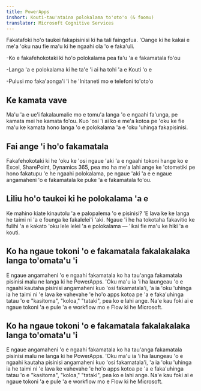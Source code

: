 ```yaml
---
title: PowerApps
inshort: Kouti-tau'ataina polokalama to'oto'o (& foomu)
translator: Microsoft Cognitive Services
---
```


Fakatafoki ho'o taukei fakapisinisi ki ha tali faingofua. 'Oange ki he kakai e me'a 'oku nau fie ma'u ki he ngaahi ola 'o e faka'uli.

-Ko e fakafehokotaki ki ho'o polokalama pea fa'u 'a e fakamatala fo'ou

-Langa 'a e polokalama ki he ta'e 'i ai ha tohi 'a e Kouti 'o e

-Pulusi mo faka'aonga'i 'i he 'Initaneti mo e telefoni to'oto'o

## Ke kamata vave
Ma'u 'a e ue'i fakalaumalie mo e tomu'a langa 'o e ngaahi fa'unga, pe kamata mei he kamata fo'ou. Kuo 'osi 'i ai ko e me'a kotoa pe 'oku ke fie ma'u ke kamata hono langa 'o e polokalama 'a e 'oku 'uhinga fakapisinisi.

## Fai ange 'i ho'o fakamatala
Fakafehokotaki ki he 'oku ke 'osi ngaue 'aki 'a e ngaahi tokoni hange ko e Excel, SharePoint, Dynamics 365, pea mo ha me'a lahi ange ke 'otometiki pe hono fakatupu 'e he ngaahi polokalama, pe ngaue 'aki 'a e e ngaue angamaheni 'o e fakamatala ke puke 'a e fakamatala fo'ou.

## Liliu ho'o taukei ki he polokalama 'a e
Ke mahino kiate kinautolu 'a e palopalema 'o e pisinisi? 'E lava ke ke langa he taimi ni 'a e founga ke fakalelei'i 'aki. Ngaue 'i he ha tokotaha fakavitio ke fulihi 'a e kakato 'oku lele lelei 'a e polokalama — 'ikai fie ma'u ke hiki 'a e kouti.

## Ko ha ngaue tokoni 'o e fakamatala fakalakalaka langa to'omata'u 'i
E ngaue angamaheni 'o e ngaahi fakamatala ko ha tau'anga fakamatala pisinisi malu ne langa ki he PowerApps. 'Oku ma'u ia 'i ha laungeau 'o e ngaahi kautaha pisinisi angamaheni kuo 'osi fakamatala'i, 'a ia 'oku 'uhinga ia he taimi ni 'e lava ke vahevahe 'e ho'o apps kotoa pe 'a e faka'uhinga tatau 'o e "kasitoma", "koloa," "tataki", pea ko e lahi ange. Na'e kau foki ai e ngaue tokoni 'a e pule 'a e workflow mo e Flow ki he Microsoft.

## Ko ha ngaue tokoni 'o e fakamatala fakalakalaka langa to'omata'u 'i
E ngaue angamaheni 'o e ngaahi fakamatala ko ha tau'anga fakamatala pisinisi malu ne langa ki he PowerApps. 'Oku ma'u ia 'i ha laungeau 'o e ngaahi kautaha pisinisi angamaheni kuo 'osi fakamatala'i, 'a ia 'oku 'uhinga ia he taimi ni 'e lava ke vahevahe 'e ho'o apps kotoa pe 'a e faka'uhinga tatau 'o e "kasitoma", "koloa," "tataki", pea ko e lahi ange. Na'e kau foki ai e ngaue tokoni 'a e pule 'a e workflow mo e Flow ki he Microsoft.



